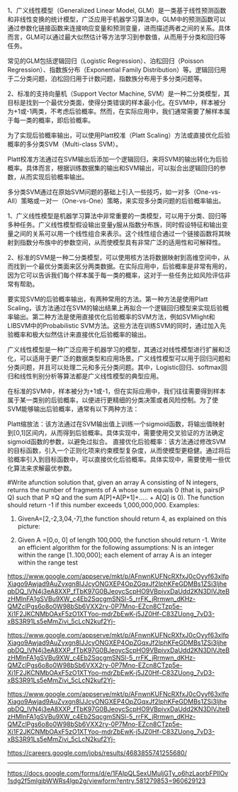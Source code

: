 1、广义线性模型（Generalized Linear Model, GLM）是一类基于线性预测函数和非线性变换的统计模型，广泛应用于机器学习算法中。GLM中的预测函数可以通过参数化链接函数来连接响应变量和预测变量，进而描述两者之间的关系。具体而言，GLM可以通过最大似然估计等方法学习到参数值，从而用于分类和回归等任务。

常见的GLM包括逻辑回归（Logistic Regression）、泊松回归（Poisson Regression）、指数族分布（Exponential Family Distribution）等。逻辑回归用于二分类问题，泊松回归用于计数问题，指数族分布用于多分类问题等。

2、标准的支持向量机（Support Vector Machine, SVM）是一种二分类模型，其目标是找到一个最优分类面，使得分类错误的样本最小化。在SVM中，样本被分为+1或-1两类，不考虑后验概率。然而，在实际应用中，我们通常需要了解样本属于每一类的概率，即后验概率。

为了实现后验概率输出，可以使用Platt校准（Platt Scaling）方法或直接优化后验概率的多分类SVM（Multi-class SVM）。

Platt校准方法通过在SVM输出后添加一个逻辑回归，来将SVM的输出转化为后验概率。具体而言，根据训练数据集的输出和SVM输出，可以拟合出逻辑回归的参数，从而实现后验概率输出。

多分类SVM通过在原始SVM问题的基础上引入一些技巧，如一对多（One-vs-All）策略或一对一（One-vs-One）策略，来实现多分类问题的后验概率输出。


1、广义线性模型是机器学习算法中非常重要的一类模型，可以用于分类、回归等多种任务。广义线性模型假设输出变量y服从指数分布族，同时假设特征和输出变量之间的关系可以用一个线性组合来表示。这个线性组合通过一个链接函数将其映射到指数分布族中的参数空间，从而使模型具有非常广泛的适用性和可解释性。

2、标准的SVM是一种二分类模型，可以使用核方法将数据映射到高维空间中，从而找到一个最优分类面来区分两类数据。在实际应用中，后验概率是非常有用的，因为它可以告诉我们每个样本属于每一类的概率，这对于一些任务比如风险评估非常有帮助。

要实现SVM的后验概率输出，有两种常用的方法。第一种方法是使用Platt Scaling，该方法通过在SVM的输出结果上再拟合一个逻辑回归模型来实现后验概率输出。第二种方法是使用直接优化后验概率的SVM方法，例如SVMlight和LIBSVM中的Probabilistic SVM方法。这些方法在训练SVM的同时，通过加入先验概率和极大似然估计来直接优化后验概率的输出。

广义线性模型是一种广泛应用于机器学习的模型，其通过对线性模型进行扩展和泛化，可以适用于更广泛的数据类型和应用场景。广义线性模型可以用于回归问题和分类问题，并且可以处理二元和多元分类问题。其中，Logistic回归、softmax回归和线性判别分析等算法都是广义线性模型的典型应用。

在标准的SVM中，样本被分为+1或-1，但在实际应用中，我们往往需要得到样本属于某一类别的后验概率，以便进行更精细的分类决策或者风险控制。为了使SVM能够输出后验概率，通常有以下两种方法：

Platt缩放法：该方法通过在SVM输出值上训练一个sigmoid函数，将输出值映射到[0,1]区间内，从而得到后验概率。具体实现中，需要使用交叉验证的方法确定sigmoid函数的参数，以避免过拟合。
直接优化后验概率：该方法通过修改SVM的目标函数，引入一个正则化项来约束模型复杂度，从而使模型更稳健。通过将后验概率引入到目标函数中，可以直接优化后验概率。具体实现中，需要使用一些优化算法来求解最优参数。

#Write afunction solution that, given an array A consisting of N integers, returns the number of fragments of A whose sum equals 0 (that is, pairs(P Q) such that P ≤Q and the sum A[P]+A[P+1]+.…. + A[Q] is 0). The function should return -1 if this number exceeds 1,000,000,000.
Examples:
1. GivenA=[2,-2,3,04,-7],the function should return 4, as explained on this picture:

2. Given A =[0,o, 0] of length 100,000, the function should return -1.
Write an efficient algorithm for the following assumptions:
N is an integer within the range [1..100,000];
each element of array A is an integer within the range test

https://www.google.com/appserve/mkt/p/AFnwnKUFNcRXfxJ0cOyyf63xlfpXiago9Awjad9AuZvxgn8lJJcyONGXEP4OpZGqxJf2IphKFeGDMBs1ZSi3ljheqbDQ_lVN4j3eA8XXP_fTbK97G0BJeoycScpHO9VBpivxDaUdd2KN3DlVJteBzHMInFA1gSVBu9XW_c4Eb2SqcgmSNSl-5_rrFK_jRrmwn_dKHz-QMZclPgs6o8o0W98bSb6VXX2ry-0P7Mno-EZcn8CTzp5e-Xi1F2JKCNMbOAxF5zO1XTYoo-mdrZbEwK-j5JZ0Hf-C83ZUong_7vD3-xBS3R91Ls5eMmZivi_5cLcN2kuf2Yj-


https://www.google.com/appserve/mkt/p/AFnwnKUFNcRXfxJ0cOyyf63xlfpXiago9Awjad9AuZvxgn8lJJcyONGXEP4OpZGqxJf2IphKFeGDMBs1ZSi3ljheqbDQ_lVN4j3eA8XXP_fTbK97G0BJeoycScpHO9VBpivxDaUdd2KN3DlVJteBzHMInFA1gSVBu9XW_c4Eb2SqcgmSNSl-5_rrFK_jRrmwn_dKHz-QMZclPgs6o8o0W98bSb6VXX2ry-0P7Mno-EZcn8CTzp5e-Xi1F2JKCNMbOAxF5zO1XTYoo-mdrZbEwK-j5JZ0Hf-C83ZUong_7vD3-xBS3R91Ls5eMmZivi_5cLcN2kuf2Yj-

https://www.google.com/appserve/mkt/p/AFnwnKUFNcRXfxJ0cOyyf63xlfpXiago9Awjad9AuZvxgn8lJJcyONGXEP4OpZGqxJf2IphKFeGDMBs1ZSi3ljheqbDQ_lVN4j3eA8XXP_fTbK97G0BJeoycScpHO9VBpivxDaUdd2KN3DlVJteBzHMInFA1gSVBu9XW_c4Eb2SqcgmSNSl-5_rrFK_jRrmwn_dKHz-QMZclPgs6o8o0W98bSb6VXX2ry-0P7Mno-EZcn8CTzp5e-Xi1F2JKCNMbOAxF5zO1XTYoo-mdrZbEwK-j5JZ0Hf-C83ZUong_7vD3-xBS3R91Ls5eMmZivi_5cLcN2kuf2Yj-

https://careers.google.com/jobs/results/4683855741255680/

-----------------------

https://docs.google.com/forms/d/e/1FAIpQLSexUMuljGTy_o6hzLaorbFPllOv1sdg2f5mlgjbWWRs4lgp2g/viewform?entry.581279853=960629123
